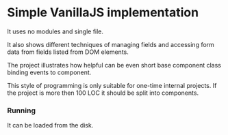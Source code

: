 # Simple VanillaJS implementation

It uses no modules and single file.

It also shows different techniques of managing fields and accessing form data from fields listed from DOM elements.

The project illustrates how helpful can be even short base component class binding events to component.

This style of programming is only suitable for one-time internal projects. If the project is more then 100 LOC it should be split into components.


### Running

It can be loaded from the disk.
